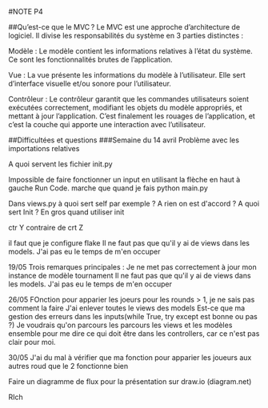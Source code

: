 #NOTE P4

##Qu’est-ce que le MVC ?
Le MVC est une approche d’architecture de logiciel. Il divise les responsabilités du système en 3 parties distinctes :

Modèle : Le modèle contient les informations relatives à l’état du système. Ce sont les fonctionnalités brutes de l’application.

Vue : La vue présente les informations du modèle à l’utilisateur. Elle sert d’interface visuelle et/ou sonore pour l’utilisateur.

Contrôleur : Le contrôleur garantit que les commandes utilisateurs soient exécutées correctement, modifiant les objets du modèle appropriés, et mettant à jour l’application. C’est finalement les rouages de l’application, et c’est la couche qui apporte une interaction avec l’utilisateur.

##Difficultées et questions
###Semaine du 14 avril
Problème avec les importations relatives

A quoi servent les fichier init.py

Impossible de faire fonctionner un input en utilisant la flèche en haut à gauche Run Code. marche que quand je fais python main.py

Dans views.py à quoi sert self par exemple ? A rien on est d'accord ? A quoi sert Init ? En gros quand utiliser init

ctr Y contraire de crt Z

il faut que je configure flake
Il ne faut pas que qu'il y ai de views dans les models. J'ai pas eu le temps de m'en occuper

19/05
Trois remarques principales :
Je ne met pas correctement à jour mon instance de modèle tournament
Il ne faut pas que qu'il y ai de views dans les models. J'ai pas eu le temps de m'en occuper

26/05
FOnction pour apparier les joeurs pour les rounds > 1, je ne sais pas comment la faire 
J'ai enlever toutes le views des models 
Est-ce que ma gestion des erreurs dans les inputs(while True, try except est bonne ou pas ?)
Je voudrais qu'on parcours les parcours les views et les modèles ensemble pour me dire ce qui doit être dans les controllers, car ce n'est pas clair pour moi. 

30/05
J'ai du mal à vérifier que ma fonction pour apparier les joueurs aux autres roud que le 2 fonctionne bien 



Faire un diagramme de flux pour la présentation sur draw.io (diagram.net)

RIch